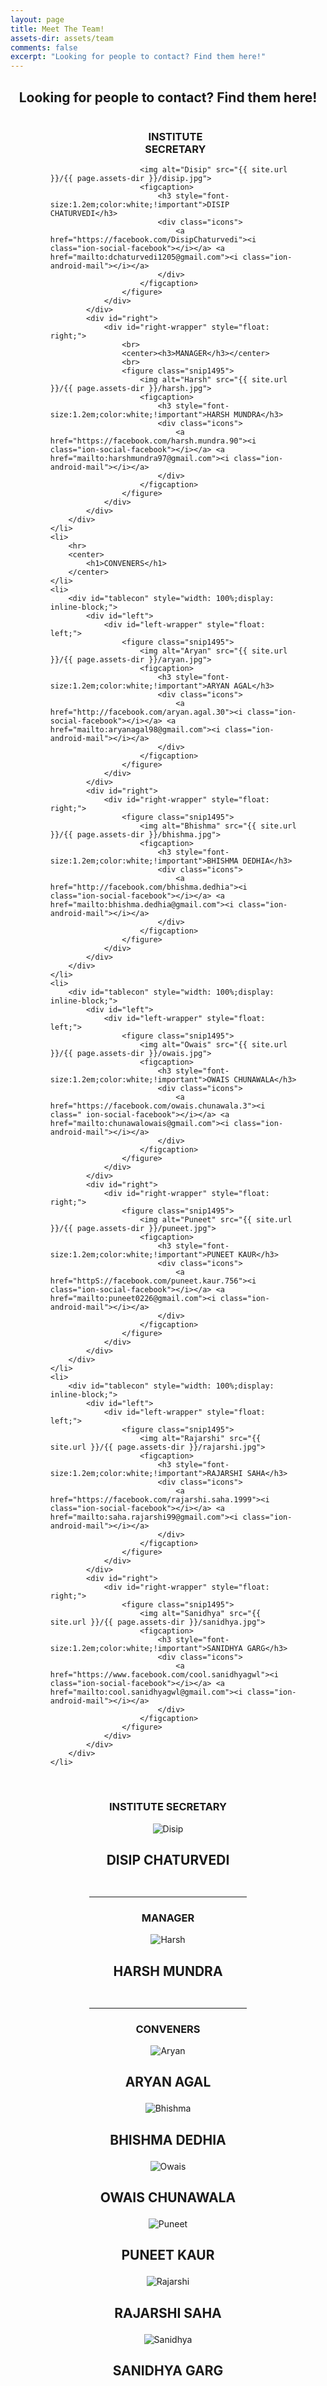 ```yaml
---
layout: page
title: Meet The Team!
assets-dir: assets/team
comments: false
excerpt: "Looking for people to contact? Find them here!"
---
```

<center><h2> Looking for people to contact? Find them here! </h2></center>

<div id="pc">
<ul style="list-style-type: none;">
    <li>
        <div id="tableman" style="width: 100%;display: inline-block;">
            <div id="left">
                <div id="left-wrapper" style="float: left;">
                    <center><h3>INSTITUTE<br>SECRETARY</h3></center>
                    <figure class="snip1495">

                        <img alt="Disip" src="{{ site.url }}/{{ page.assets-dir }}/disip.jpg">
                        <figcaption>
                            <h3 style="font-size:1.2em;color:white;!important">DISIP CHATURVEDI</h3>
                            <div class="icons">
                                <a href="https://facebook.com/DisipChaturvedi"><i class="ion-social-facebook"></i></a> <a href="mailto:dchaturvedi1205@gmail.com"><i class="ion-android-mail"></i></a>
                            </div>
                        </figcaption>
                    </figure>
                </div>
            </div>
            <div id="right">
                <div id="right-wrapper" style="float: right;">
                    <br>
                    <center><h3>MANAGER</h3></center>
                    <br>
                    <figure class="snip1495">
                        <img alt="Harsh" src="{{ site.url }}/{{ page.assets-dir }}/harsh.jpg">
                        <figcaption>
                            <h3 style="font-size:1.2em;color:white;!important">HARSH MUNDRA</h3>
                            <div class="icons">
                                <a href="https://facebook.com/harsh.mundra.90"><i class="ion-social-facebook"></i></a> <a href="mailto:harshmundra97@gmail.com"><i class="ion-android-mail"></i></a>
                            </div>
                        </figcaption>
                    </figure>
                </div>
            </div>
        </div>
    </li>
    <li>
        <hr>
        <center>
            <h1>CONVENERS</h1>
        </center>
    </li>
    <li>
        <div id="tablecon" style="width: 100%;display: inline-block;">
            <div id="left">
                <div id="left-wrapper" style="float: left;">
                    <figure class="snip1495">
                        <img alt="Aryan" src="{{ site.url }}/{{ page.assets-dir }}/aryan.jpg">
                        <figcaption>
                            <h3 style="font-size:1.2em;color:white;!important">ARYAN AGAL</h3>
                            <div class="icons">
                                <a href="http://facebook.com/aryan.agal.30"><i class="ion-social-facebook"></i></a> <a href="mailto:aryanagal98@gmail.com"><i class="ion-android-mail"></i></a>
                            </div>
                        </figcaption>
                    </figure>
                </div>
            </div>
            <div id="right">
                <div id="right-wrapper" style="float: right;">
                    <figure class="snip1495">
                        <img alt="Bhishma" src="{{ site.url }}/{{ page.assets-dir }}/bhishma.jpg">
                        <figcaption>
                            <h3 style="font-size:1.2em;color:white;!important">BHISHMA DEDHIA</h3>
                            <div class="icons">
                                <a href="http://facebook.com/bhishma.dedhia"><i class="ion-social-facebook"></i></a> <a href="mailto:bhishma.dedhia@gmail.com"><i class="ion-android-mail"></i></a>
                            </div>
                        </figcaption>
                    </figure>
                </div>
            </div>
        </div>
    </li>
    <li>
        <div id="tablecon" style="width: 100%;display: inline-block;">
            <div id="left">
                <div id="left-wrapper" style="float: left;">
                    <figure class="snip1495">
                        <img alt="Owais" src="{{ site.url }}/{{ page.assets-dir }}/owais.jpg">
                        <figcaption>
                            <h3 style="font-size:1.2em;color:white;!important">OWAIS CHUNAWALA</h3>
                            <div class="icons">
                                <a href="https://facebook.com/owais.chunawala.3"><i class=" ion-social-facebook"></i></a> <a href="mailto:chunawalowais@gmail.com"><i class="ion-android-mail"></i></a>
                            </div>
                        </figcaption>
                    </figure>
                </div>
            </div>
            <div id="right">
                <div id="right-wrapper" style="float: right;">
                    <figure class="snip1495">
                        <img alt="Puneet" src="{{ site.url }}/{{ page.assets-dir }}/puneet.jpg">
                        <figcaption>
                            <h3 style="font-size:1.2em;color:white;!important">PUNEET KAUR</h3>
                            <div class="icons">
                                <a href="httpS://facebook.com/puneet.kaur.756"><i class="ion-social-facebook"></i></a> <a href="mailto:puneet0226@gmail.com"><i class="ion-android-mail"></i></a>
                            </div>
                        </figcaption>
                    </figure>
                </div>
            </div>
        </div>
    </li>
    <li>
        <div id="tablecon" style="width: 100%;display: inline-block;">
            <div id="left">
                <div id="left-wrapper" style="float: left;">
                    <figure class="snip1495">
                        <img alt="Rajarshi" src="{{ site.url }}/{{ page.assets-dir }}/rajarshi.jpg">
                        <figcaption>
                            <h3 style="font-size:1.2em;color:white;!important">RAJARSHI SAHA</h3>
                            <div class="icons">
                                <a href="https://facebook.com/rajarshi.saha.1999"><i class="ion-social-facebook"></i></a> <a href="mailto:saha.rajarshi99@gmail.com"><i class="ion-android-mail"></i></a>
                            </div>
                        </figcaption>
                    </figure>
                </div>
            </div>
            <div id="right">
                <div id="right-wrapper" style="float: right;">
                    <figure class="snip1495">
                        <img alt="Sanidhya" src="{{ site.url }}/{{ page.assets-dir }}/sanidhya.jpg">
                        <figcaption>
                            <h3 style="font-size:1.2em;color:white;!important">SANIDHYA GARG</h3>
                            <div class="icons">
                                <a href="https://www.facebook.com/cool.sanidhyagwl"><i class="ion-social-facebook"></i></a> <a href="mailto:cool.sanidhyagwl@gmail.com"><i class="ion-android-mail"></i></a>
                            </div>
                        </figcaption>
                    </figure>
                </div>
            </div>
        </div>
    </li>
</ul>
</div>

<div style="width: 100%;text-align: center;" id="phone">
    <div id="tableman" style="width: 50%;display: inline-block;padding: 0px;margin: 0 auto;">
        <center>
            <h3>INSTITUTE SECRETARY</h3>
        <div class="card">
            <img alt="Disip" src="{{ site.url }}/{{ page.assets-dir }}/disip.jpg">
            <h3 style="font-size:1.5em;">DISIP CHATURVEDI<br><a href="https://facebook.com/DisipChaturvedi"><i class="ion-social-facebook"></i></a>&nbsp;&nbsp;<a href="mailto:dchaturvedi1205@gmail.com"><i class="ion-android-mail"></i></a></h3>
        </div>
        <hr>
            <h3>MANAGER</h3>
        <div class="card">    
            <img alt="Harsh" src="{{ site.url }}/{{ page.assets-dir }}/harsh.jpg"><br>
            <h3 style="font-size:1.5em;">HARSH MUNDRA<br><a href="https://facebook.com/harsh.mundra.90"><i class="ion-social-facebook"></i></a>&nbsp;&nbsp;<a href="mailto:harshmundra97@gmail.com"><i class="ion-android-mail"></i></a></h3>
        </div>
        <hr>
            <h3>CONVENERS</h3>
        <div class="card">
            <img alt="Aryan" src="{{ site.url }}/{{ page.assets-dir }}/aryan.jpg"><br>
            <h3 style="font-size:1.5em;">ARYAN AGAL<br> <a href="http://facebook.com/aryan.agal.30"><i class="ion-social-facebook"></i></a> <a href="mailto:aryanagal98@gmail.com"><i class="ion-android-mail"></i></a></h3>
        </div>
        <div class="card">
            <img alt="Bhishma" src="{{ site.url }}/{{ page.assets-dir }}/bhishma.jpg"><br>
            <h3 style="font-size:1.5em;">BHISHMA DEDHIA<br><a href="http://facebook.com/bhishma.dedhia"><i class="ion-social-facebook"></i></a> <a href="mailto:bhishma.dedhia@gmail.com"><i class="ion-android-mail"></i></a></h3>
        </div>
        <div class="card">
            <img alt="Owais" src="{{ site.url }}/{{ page.assets-dir }}/owais.jpg"><br>
            <h3 style="font-size:1.5em;">OWAIS CHUNAWALA<br> <a href="http://facebook.com/owais.chunawala.3"><i class="ion-social-facebook"></i></a> <a href="mailto:chunawalaowais@gmail.com"><i class="ion-android-mail"></i></a></h3>
        </div>
        <div class="card">
            <img alt="Puneet" src="{{ site.url }}/{{ page.assets-dir }}/puneet.jpg"><br>
            <h3 style="font-size:1.5em;">PUNEET KAUR<br> <a href="http://facebook.com/puneet.kaur.756"><i class="ion-social-facebook"></i></a> <a href="mailto:puneet0226@gmail.com"><i class="ion-android-mail"></i></a></h3>
        </div>
        <div class="card">
            <img alt="Rajarshi" src="{{ site.url }}/{{ page.assets-dir }}/rajarshi.jpg"><br>
            <h3 style="font-size:1.5em;">RAJARSHI SAHA<br> <a href="http://facebook.com/rajarshi.saha.1999"><i class="ion-social-facebook"></i></a> <a href="mailto:saha.rajarshi99@gmail.com "><i class="ion-android-mail"></i></a></h3>
        </div>
        <div class="card">
            <img alt="Sanidhya" src="{{ site.url }}/{{ page.assets-dir }}/sanidhya.jpg"><br>
            <h3 style="font-size:1.5em;">SANIDHYA GARG<br> <a href="http://facebook.com/cool.sanidhyagwl"><i class="ion-social-facebook"></i></a> <a href="mailto:cool.sanidhyagwl@gmail.com"><i class="ion-android-mail"></i></a></h3>
        </div>
        </center>
    </div>
</div>
